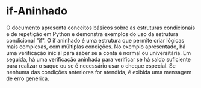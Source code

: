 # if-Aninhado

O documento apresenta conceitos básicos sobre as estruturas condicionais e de repetição em Python e demonstra exemplos do uso da estrutura condicional "if". O if aninhado é uma estrutura que permite criar lógicas mais complexas, com múltiplas condições. No exemplo apresentado, há uma verificação inicial para saber se a conta é normal ou universitária. Em seguida, há uma verificação aninhada para verificar se há saldo suficiente para realizar o saque ou se é necessário usar o cheque especial. Se nenhuma das condições anteriores for atendida, é exibida uma mensagem de erro genérica.
